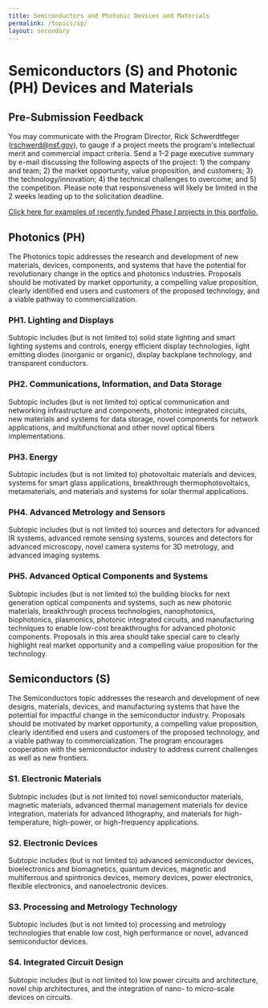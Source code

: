 ```yaml
---
title: Semiconductors and Photonic Devices and Materials
permalink: /topics/sp/
layout: secondary
---
```


# Semiconductors (S) and Photonic (PH) Devices and Materials
## Pre-Submission Feedback
You may communicate with the Program Director, Rick Schwerdtfeger (rschwerd@nsf.gov), to gauge if a project meets the program's intellectual merit and commercial impact criteria. Send a 1-2 page executive summary by e-mail discussing the following aspects of the project: 1) the company and team; 2) the market opportunity, value proposition, and customers; 3) the technology/innovation; 4) the technical challenges to overcome; and 5) the competition. Please note that responsiveness will likely be limited in the 2 weeks leading up to the solicitation deadline.

[Click here for examples of recently funded Phase I projects in this portfolio.](http://www.nsf.gov/awardsearch/advancedSearchResult?ProgEleCode=1505%2C+5371&BooleanElement=Any&ProgOfficer=%22Steven+Konsek%22&ActiveAwards=true)

## Photonics (PH)
The Photonics topic addresses the research and development of new materials, devices, components, and systems that have the potential for revolutionary change in the optics and photonics industries. Proposals should be motivated by market opportunity, a compelling value proposition, clearly identified end users and customers of the proposed technology, and a viable pathway to commercialization.
### PH1. Lighting and Displays
Subtopic includes (but is not limited to) solid state lighting and smart lighting systems and controls, energy efficient display technologies, light emitting diodes (inorganic or organic), display backplane technology, and transparent conductors.
### PH2. Communications, Information, and Data Storage 
Subtopic includes (but is not limited to) optical communication and networking infrastructure and components, photonic integrated circuits, new materials and systems for data storage, novel components for network applications, and multifunctional and other novel optical fibers implementations.
### PH3. Energy 
Subtopic includes (but is not limited to) photovoltaic materials and devices, systems for smart glass applications, breakthrough thermophotovoltaics, metamaterials, and materials and systems for solar thermal applications.
### PH4. Advanced Metrology and Sensors
Subtopic includes (but is not limited to) sources and detectors for advanced IR systems, advanced remote sensing systems, sources and detectors for advanced microscopy, novel camera systems for 3D metrology, and advanced imaging systems.
### PH5. Advanced Optical Components and Systems
Subtopic includes (but is not limited to) the building blocks for next generation optical components and systems, such as new photonic materials, breakthrough process technologies, nanophotonics, biophotonics, plasmonics, photonic integrated circuits, and manufacturing techniques to enable low-cost breakthroughs for advanced photonic components. Proposals in this area should take special care to clearly highlight real market opportunity and a compelling value proposition for the technology.
## Semiconductors (S)
The Semiconductors topic addresses the research and development of new designs, materials, devices, and manufacturing systems that have the potential for impactful change in the semiconductor industry. Proposals should be motivated by market opportunity, a compelling value proposition, clearly identified end users and customers of the proposed technology, and a viable pathway to commercialization. The program encourages cooperation with the semiconductor industry to address current challenges as well as new frontiers.
### S1. Electronic Materials
Subtopic includes (but is not limited to) novel semiconductor materials, magnetic materials, advanced thermal management materials for device integration, materials for advanced lithography, and materials for high-temperature, high-power, or high-frequency applications.
### S2. Electronic Devices 
Subtopic includes (but is not limited to) advanced semiconductor devices, bioelectronics and biomagnetics, quantum devices, magnetic and multiferrous and spintronics devices, memory devices, power electronics, flexible electronics, and nanoelectronic devices.
### S3. Processing and Metrology Technology
Subtopic includes (but is not limited to) processing and metrology technologies that enable low cost, high performance or novel, advanced semiconductor devices.
### S4. Integrated Circuit Design
Subtopic includes (but is not limited to) low power circuits and architecture, novel chip architectures, and the integration of nano- to micro-scale devices on circuits.
